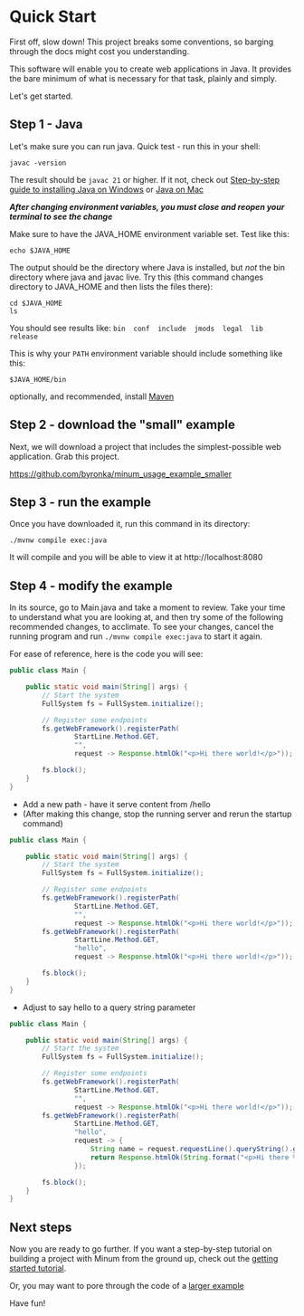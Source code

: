 Quick Start
===========

First off, slow down! This project breaks some conventions, so
barging through the docs might cost you understanding.

This software will enable you to create web applications in Java.  It provides
the bare minimum of what is necessary for that task, plainly and simply.

Let's get started.

Step 1 - Java
-------------

Let's make sure you can run java.  Quick test - run this in your shell:

```shell
javac -version
```

The result should be `javac 21` or higher.  If it not, check out [Step-by-step guide to installing Java on Windows](development_handbook.md#step-by-step-guide-for-installing-java-on-windows)
or [Java on Mac](development_handbook.md#java-on-mac)

***After changing environment variables, you must close and reopen your terminal to see the change***

Make sure to have the JAVA_HOME environment variable set.  Test like this:

```shell
echo $JAVA_HOME
```

The output should be the directory where Java is installed, but *not* the bin 
directory where java and javac live. Try this (this command changes directory to
JAVA_HOME and then lists the files there):

```shell
cd $JAVA_HOME
ls
```

You should see results like: `bin  conf  include  jmods  legal  lib  release`

This is why your `PATH` environment variable should include something like this:

```shell
$JAVA_HOME/bin
```

optionally, and recommended, install [Maven](https://maven.apache.org/download.cgi)

Step 2 - download the "small" example
-------------------------------------

Next, we will download a project that includes the simplest-possible
web application.  Grab this project. 

https://github.com/byronka/minum_usage_example_smaller


Step 3 - run the example
------------------------

Once you have downloaded it, run this command in its directory:

```shell
./mvnw compile exec:java
```

It will compile and you will be able to view it at http://localhost:8080


Step 4 - modify the example
---------------------------

In its source, go to Main.java and take a moment to review. Take your time
to understand what you are looking at, and then try some of the following
recommended changes, to acclimate.  To see your changes, cancel the running
program and run `./mvnw compile exec:java` to start it again.  

For ease of reference, here is the code you will see:

```java
public class Main {

    public static void main(String[] args) {
        // Start the system
        FullSystem fs = FullSystem.initialize();

        // Register some endpoints
        fs.getWebFramework().registerPath(
                StartLine.Method.GET,
                "",
                request -> Response.htmlOk("<p>Hi there world!</p>"));

        fs.block();
    }
}
```

* Add a new path - have it serve content from /hello
* (After making this change, stop the running server and rerun the startup command)

```java
public class Main {

    public static void main(String[] args) {
        // Start the system
        FullSystem fs = FullSystem.initialize();

        // Register some endpoints
        fs.getWebFramework().registerPath(
                StartLine.Method.GET,
                "",
                request -> Response.htmlOk("<p>Hi there world!</p>"));
        fs.getWebFramework().registerPath(
                StartLine.Method.GET,
                "hello",
                request -> Response.htmlOk("<p>Hi there world!</p>"));

        fs.block();
    }
}
```

* Adjust to say hello to a query string parameter

```java
public class Main {

    public static void main(String[] args) {
        // Start the system
        FullSystem fs = FullSystem.initialize();

        // Register some endpoints
        fs.getWebFramework().registerPath(
                StartLine.Method.GET,
                "",
                request -> Response.htmlOk("<p>Hi there world!</p>"));
        fs.getWebFramework().registerPath(
                StartLine.Method.GET,
                "hello",
                request -> {
                    String name = request.requestLine().queryString().get("name");
                    return Response.htmlOk(String.format("<p>Hi there %s!</p>", name));
                });

        fs.block();
    }
}
```

Next steps
----------

Now you are ready to go further.  If you want a step-by-step tutorial on building a
project with Minum from the ground up, check out the [getting started tutorial](getting_started/getting_started.md).

Or, you may want to pore through the code of a [larger example](https://github.com/byronka/minum_usage_example_mvn)

Have fun!